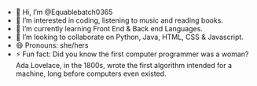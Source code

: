 - 👋 Hi, I’m @Equablebatch0365
- 👀 I’m interested in coding, listening to music and reading books.
- 🌱 I’m currently learning Front End & Back end Languages.
- 💞️ I’m looking to collaborate on Python, Java, HTML, CSS & Javascript.
- 😄 Pronouns: she/hers
- ⚡ Fun fact: Did you know the first computer programmer was a woman? Ada Lovelace, in the 1800s, wrote the first algorithm intended for a machine, long before computers even existed.

<!---
Equablebatch0365/Equablebatch0365 is a ✨ special ✨ repository because its `README.md` (this file) appears on your GitHub profile.
You can click the Preview link to take a look at your changes.
--->
